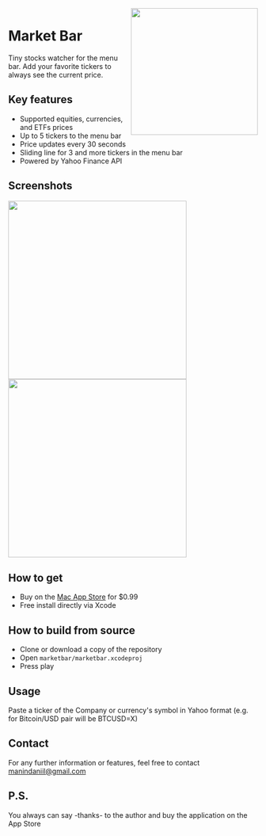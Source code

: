 <img align="right" src="https://github.com/manindaniil/market-bar/blob/main/media/marketbar_logo.png" width="256" />

<p><h1 align="left">Market Bar</h1></p>

<p align="left">Tiny stocks watcher for the menu bar. Add your favorite tickers to always see the current price.</p>

## Key features
* Supported equities, currencies, and ETFs prices
* Up to 5 tickers to the menu bar
* Price updates every 30 seconds
* Sliding line for 3 and more tickers in the menu bar
* Powered by Yahoo Finance API

## Screenshots
<img src="https://github.com/manindaniil/market-bar/blob/main/media/marketbar_screenshot_1.png" width="360" />   <img  src="https://github.com/manindaniil/market-bar/blob/main/media/marketbar_screenshot_2.png" width="360" />

## How to get
* Buy on the [Mac App Store](https://apps.apple.com/us/app/market-bar/id1548003011) for $0.99
* Free install directly via Xcode

## How to build from source
- Clone or download a copy of the repository
- Open `marketbar/marketbar.xcodeproj`
- Press play

## Usage
Paste a ticker of the Company or currency's symbol in Yahoo format (e.g. for Bitcoin/USD pair will be BTCUSD=X)

## Contact
For any further information or features, feel free to contact manindaniil@gmail.com

## P.S.
You always can say -thanks- to the author and buy the application on the App Store
